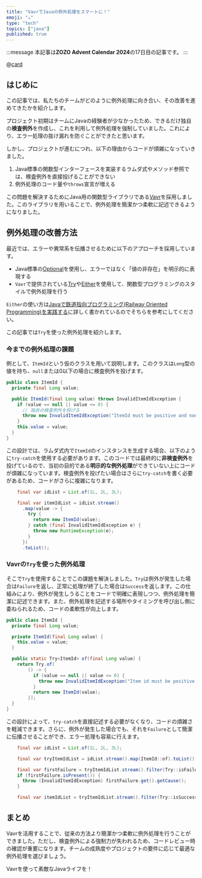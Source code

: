 ```yaml
---
title: "VavrでJavaの例外処理をスマートに！"
emoji: "☕️"
type: "tech"
topics: ["java"]
published: true
---
```


:::message
本記事は**ZOZO Advent Calendar 2024**の17日目の記事です。
:::

@[card](https://qiita.com/advent-calendar/2024/zozo)

## はじめに

この記事では、私たちのチームがどのように例外処理に向き合い、その改善を進めてきたかを紹介します。

プロジェクト初期はチームにJavaの経験者が少なかったため、できるだけ独自の**検査例外**を作成し、これを利用して例外処理を強制していました。これにより、エラー処理の抜け漏れを防ぐことができたと思います。

しかし、プロジェクトが進むにつれ、以下の理由からコードが煩雑になっていきました。

1. Java標準の関数型インターフェースを実装するラムダ式やメソッド参照では、検査例外を直接投げることができない
2. 例外処理のコード量や`throws`宣言が増える

この問題を解決するためにJava用の関数型ライブラリである[Vavr](https://vavr.io/)を採用しました。このライブラリを用いることで、例外処理を簡潔かつ柔軟に記述できるようになりました。

## 例外処理の改善方法

最近では、エラーや異常系を伝播させるために以下のアプローチを採用しています。
- Java標準の[Optional](https://docs.oracle.com/javase/jp/17/docs/api/java.base/java/util/Optional.html)を使用し、エラーではなく「値の非存在」を明示的に表現する
- `Vavr`で提供されている[Try](https://docs.vavr.io/#_try)や[Either](https://docs.vavr.io/#_either)を使用して、関数型プログラミングのスタイルで例外処理を行う

`Either`の使い方は[Javaで鉄道指向プログラミング(Railway Oriented Programming)を実践する](https://qiita.com/cocet33000/items/2ac0e84d803120035c5b)に詳しく書かれているのでそちらを参考にしてください。

この記事では`Try`を使った例外処理を紹介します。

### 今までの例外処理の課題

例として、`ItemId`という仮のクラスを用いて説明します。このクラスは`Long`型の値を持ち、`null`または0以下の場合に検査例外を投げます。

```java
public class ItemId {
  private final Long value;

  public ItemId(final Long value) throws InvalidItemIdException {
    if (value == null || value <= 0) {
      // 独自の検査例外を投げる
      throw new InvalidItemIdException("ItemId must be positive and non-null");
    }
    this.value = value;
  }
}
```

この設計では、ラムダ式内で`ItemId`のインスタンスを生成する場合、以下のように`try-catch`を使用する必要があります。このコードでは最終的に**非検査例外**を投げているので、当初の目的である**明示的な例外処理**ができていない上にコードが煩雑になっています。検査例外を投げたい場合はさらに`try-catch`を書く必要があるため、コードがさらに複雑になります。

```java
    final var idList = List.of(1L, 2L, 3L);

    final var itemIdList = idList.stream()
      .map(value -> {
        try {
          return new ItemId(value);
        } catch (final InvalidItemIdException e) {
          throw new RuntimeException(e);
        }
      })
      .toList();
```

### Vavrの`Try`を使った例外処理

そこで`Try`を使用することでこの課題を解決しました。`Try`は例外が発生した場合は`Failure`を返し、正常に処理が終了した場合は`Success`を返します。この仕組みにより、例外が発生しうることをコードで明確に表現しつつ、例外処理を簡潔に記述できます。また、例外処理を記述する場所やタイミングを呼び出し側に委ねられるため、コードの柔軟性が向上します。

```java
public class ItemId {
  private final Long value;

  private ItemId(final Long value) {
    this.value = value;
  }

  public static Try<ItemId> of(final Long value) {
    return Try.of(
        () -> {
          if (value == null || value <= 0) {
            throw new InvalidItemIdException("Item id must be positive and non-null");
          }
          return new ItemId(value);
        });
  }
}
```

この設計によって、`try-catch`を直接記述する必要がなくなり、コードの煩雑さを軽減できます。さらに、例外が発生した場合でも、それを`Failure`として簡潔に伝播させることができ、エラー処理も容易に行えます。

```java
    final var idList = List.of(1L, 2L, 3L);

    final var tryItemIdList = idList.stream().map(ItemId::of).toList();

    final var firstFailure = tryItemIdList.stream().filter(Try::isFailure).findFirst();
    if (firstFailure.isPresent()) {
      throw (InvalidItemIdException) firstFailure.get().getCause();
    }

    final var itemIdList = tryItemIdList.stream().filter(Try::isSuccess).map(Try::get).toList();
```

## まとめ

Vavrを活用することで、従来の方法より簡潔かつ柔軟に例外処理を行うことができました。ただし、検査例外による強制力が失われるため、コードレビュー時の確認が重要になります。チームの成熟度やプロジェクトの要件に応じて最適な例外処理を選びましょう。

Vavrを使って素敵なJavaライフを！
